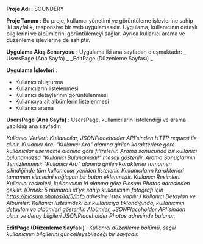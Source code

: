 **Proje Adı** :
SOUNDERY

**Proje Tanımı** :
Bu proje, kullanıcı yönetimi ve görüntüleme işlevlerine sahip iki sayfalık, responsive bir web uygulamasıdır. Uygulama, kullanıcının detaylı bilgilerini ve albümlerini görüntülemeyi sağlar. Ayrıca kullanıcı arama ve düzenleme işlevlerine de sahiptir.

**Uygulama Akış Senaryosu** :
Uygulama iki ana sayfadan oluşmaktadır:
_ UsersPage (Ana Sayfa) _
_EditPage (Düzenleme Sayfası) _


**Uygulama İşlevleri** :
- Kullanıcı oluşturma
- Kullanıcıların listelenmesi
- Kullanıcı detaylarının görüntülenmesi
- Kullanıcıya ait albümlerin listelenmesi
- Kullanıcı arama

**UsersPage (Ana Sayfa)** :
UsersPage, kullanıcıların listelendiği ve arama yapıldığı ana sayfadır.

_Kullanıcı Verileri: Kullanıcılar, JSONPlaceholder API'sinden HTTP request ile alınır.
Kullanıcı Ara: "Kullanıcı Ara" alanına girilen karakterlere göre kullanıcılar username alanına göre filtrelenir. Arama sonucunda bir kullanıcı bulunamazsa "Kullanıcı Bulunamadı!" mesajı gösterilir.
Arama Sonuçlarının Temizlenmesi: "Kullanıcı Ara" alanına girilen karakterler tamamen silindiğinde tüm kullanıcılar yeniden listelenir. Kullanıcıların karakterleri tamamen silmesini sağlayan bir buton eklenmiştir.
Kullanıcı Resimleri: Kullanıcı resimleri, kullanıcının id alanına göre Picsum Photos adresinden çekilir. (Örnek: 5 numaralı id’ye sahip kullanıcının fotoğrafı için https://picsum.photos/id/5/info adresine istek yapılır.)
Kullanıcı Detayları ve Albümler: Kullanıcı listesindeki bir kullanıcıya tıklandığında, kullanıcının detayları ve albümleri gösterilir. Albümler, JSONPlaceholder API'sinden alınır ve detay bilgileri JSONPlaceholder Photos adresinde bulunur._


**EditPage (Düzenleme Sayfası)** :
_Kullanıcı düzenleme bölümü, seçili kullanıcının bilgilerini güncelleyebileceği bir sayfadır._
